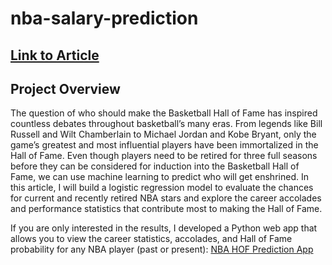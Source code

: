 # nba-salary-prediction

## [Link to Article](https://medium.com/@dwang22/predicting-basketball-hall-of-fame-probabilities-with-machine-learning-7b8cc925506f)

## Project Overview
The question of who should make the Basketball Hall of Fame has inspired countless debates throughout basketball’s many eras. From legends like Bill Russell and Wilt Chamberlain to Michael Jordan and Kobe Bryant, only the game’s greatest and most influential players have been immortalized in the Hall of Fame. Even though players need to be retired for three full seasons before they can be considered for induction into the Basketball Hall of Fame, we can use machine learning to predict who will get enshrined. In this article, I will build a logistic regression model to evaluate the chances for current and recently retired NBA stars and explore the career accolades and performance statistics that contribute most to making the Hall of Fame.

If you are only interested in the results, I developed a Python web app that allows you to view the career statistics, accolades, and Hall of Fame probability for any NBA player (past or present): [NBA HOF Prediction App](https://nba-hof-prediction.streamlit.app/)
